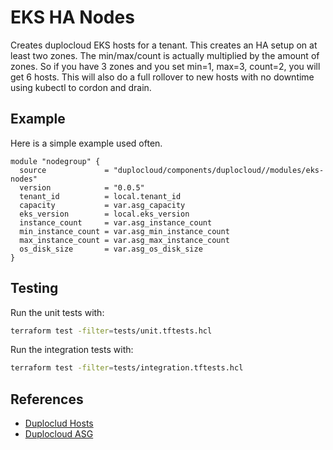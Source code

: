 # EKS HA Nodes  

Creates duplocloud EKS hosts for a tenant. This creates an HA setup on at least two zones. The min/max/count is actually multiplied by the amount of zones. So if you have 3 zones and you set min=1, max=3, count=2, you will get 6 hosts. This will also do a full rollover to new hosts with no downtime using kubectl to cordon and drain. 

## Example  

Here is a simple example used often. 

```hcl
module "nodegroup" {
  source             = "duplocloud/components/duplocloud//modules/eks-nodes"
  version            = "0.0.5"
  tenant_id          = local.tenant_id
  capacity           = var.asg_capacity
  eks_version        = local.eks_version
  instance_count     = var.asg_instance_count
  min_instance_count = var.asg_min_instance_count
  max_instance_count = var.asg_max_instance_count
  os_disk_size       = var.asg_os_disk_size
}
```

## Testing  

Run the unit tests with: 
```sh
terraform test -filter=tests/unit.tftests.hcl
```

Run the integration tests with: 
```sh
terraform test -filter=tests/integration.tftests.hcl
```

## References  
  - [Duploclud Hosts](https://docs.duplocloud.com/docs/azure/use-cases/hosts-vms)
  - [Duplocloud ASG](https://docs.duplocloud.com/docs/aws/use-cases/auto-scaling/auto-scaling-groups)
